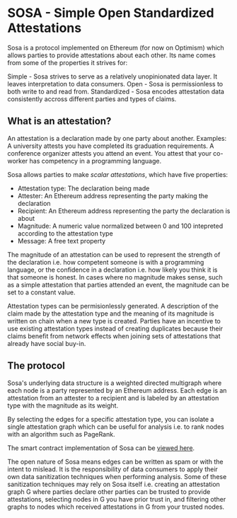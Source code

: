# SOSA - Simple Open Standardized Attestations

Sosa is a protocol implemented on Ethereum (for now on Optimism) which allows parties to provide attestations about each other. Its name comes from some of the properties it strives for:

Simple - Sosa strives to serve as a relatively unopinionated data layer. It leaves interpretation to data consumers.
Open - Sosa is permissionless to both write to and read from.
Standardized - Sosa encodes attestation data consistently accross different parties and types of claims.

## What is an attestation?

An attestation is a declaration made by one party about another. Examples: A university attests you have completed its graduation requirements. A conference organizer attests you attend an event. You attest that your co-worker has competency in a programming language.

Sosa allows parties to make *scalar attestations*, which have five properties:
- Attestation type: The declaration being made
- Attester: An Ethereum address representing the party making the declaration
- Recipient: An Ethereum address representing the party the declaration is about
- Magnitude: A numeric value normalized between 0 and 100 intepreted according to the attestation type
- Message: A free text property 

The magnitude of an attestation can be used to represent the strength of the declaration i.e. how competent someone is with a programming language, or the confidence in a declaration i.e. how likely you think it is that someone is honest. In cases where no magnitude makes sense, such as a simple attestation that parties attended an event, the magnitude can be set to a constant value.

Attestation types can be permisionlessly generated. A description of the claim made by the attestation type and the meaning of its magnitude is written on chain when a new type is created. Parties have an incentive to use existing attestation types instead of creating duplicates because their claims benefit from network effects when joining sets of attestations that already have social buy-in.

## The protocol

Sosa's underlying data structure is a weighted directed multigraph where each node is a party represented by an Ethereum address. Each edge is an attestation from an attester to a recipient and is labeled by an attestation type with the magnitude as its weight. 

By selecting the edges for a specific attestation type, you can isolate a single attestation graph which can be useful for analysis i.e. to rank nodes with an algorithm such as PageRank.

The smart contract implementation of Sosa can be [viewed here](Sosa.sol).

The open nature of Sosa means edges can be written as spam or with the intent to mislead. It is the responsibility of data consumers to apply their own data sanitization techniques when performing analysis. Some of these sanitization techniques may rely on Sosa itself i.e. creating an attestation graph G where parties declare other parties can be trusted to provide attestations, selecting nodes in G you have prior trust in, and filtering other graphs to nodes which received attestations in G from your trusted nodes.

